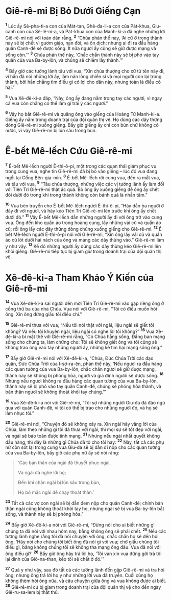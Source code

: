 # Giê-rê-mi Bị Bỏ Dưới Giếng Cạn
<sup><b>1</b></sup> Lúc ấy Sê-pha-ti-a con của Mát-tan, Ghê-đa-li-a con của Pát-khua, Giu-canh con của Sê-lê-ni-a, và Pát-khua con của Manh-ki-a đã nghe những lời Giê-rê-mi nói với toàn dân rằng, <sup><b>2</b></sup> “Chúa phán thế này, ‘Ai cứ ở trong thành này sẽ bị chết vì gươm giáo, nạn đói, và ôn dịch; nhưng ai đi ra đầu hàng quân Canh-đê sẽ được sống. Ít nữa người ấy cũng sẽ giữ được mạng và sống còn.’” <sup><b>3</b></sup> Chúa phán thế này, ‘Chắc chắn thành này sẽ bị phó vào tay quân của vua Ba-by-lôn, và chúng sẽ chiếm lấy thành.’”

<sup><b>4</b></sup> Bấy giờ các tướng lãnh tâu với vua, “Xin chúa thượng cho xử tử tên này đi, vì hắn đã nói những lời ấy, làm nản lòng chiến sĩ và mọi người còn lại trong thành, bởi hắn chẳng tìm điều gì có lợi cho dân này, nhưng toàn là điều có hại.”

<sup><b>5</b></sup> Vua Xê-đê-ki-a đáp, “Này, ông ấy đang nằm trong tay các ngươi, vì ngay cả vua còn chẳng có thể làm gì trái ý các ngươi.”

<sup><b>6</b></sup> Vậy họ bắt Giê-rê-mi và quăng ông vào giếng của Hoàng Tử Manh-ki-a. Giếng ấy nằm trong doanh trại của đội quân thị vệ. Họ dùng các dây thừng dòng Giê-rê-mi xuống giếng. Bấy giờ giếng ấy chỉ còn bùn chứ không có nước, vì vậy Giê-rê-mi bị lún sâu trong bùn.


# Ê-bết Mê-lếch Cứu Giê-rê-mi
<sup><b>7</b></sup> Ê-bết Mê-lếch người Ê-thi-ô-pi, một trong các quan thái giám phục vụ trong cung vua, nghe tin Giê-rê-mi đã bị bỏ vào giếng – lúc đó vua đang ngồi tại Cổng Bên-gia-min. <sup><b>8</b></sup> Ê-bết Mê-lếch rời cung vua, đến ra mắt vua, và tâu với vua, <sup><b>9</b></sup> “Tâu chúa thượng, những việc các vị tướng lãnh ấy làm đối với Tiên Tri Giê-rê-mi thật ác quá. Bỏ ông ấy xuống giếng để ông ấy chết đói dưới đó trong khi trong thành không còn bánh quả là nhẫn tâm.”

<sup><b>10</b></sup> Vua bèn truyền cho Ê-bết Mê-lếch người Ê-thi-ô-pi, “Hãy dẫn ba người ở đây đi với ngươi, và hãy kéo Tiên Tri Giê-rê-mi lên trước khi ông ấy chết dưới đó.” <sup><b>11</b></sup> Vậy Ê-bết Mê-lếch dẫn những người ấy đi với ông trở vào cung vua. Ông đến kho quần áo trong hoàng cung, lấy những vải cũ và quần áo cũ; rồi ông lấy các dây thừng dòng chúng xuống giếng cho Giê-rê-mi. <sup><b>12</b></sup> Ê-bết Mê-lếch người Ê-thi-ô-pi nói với Giê-rê-mi, “Xin ông lấy vải cũ và quần áo cũ lót dưới hai nách của ông và máng các dây thừng vào.” Giê-rê-mi làm y như vậy. <sup><b>13</b></sup> Kế đó những người ấy dùng các dây thừng kéo Giê-rê-mi lên khỏi giếng. Giê-rê-mi tiếp tục bị giam giữ trong doanh trại của đội quân thị vệ.


# Xê-đê-ki-a Tham Khảo Ý Kiến của Giê-rê-mi
<sup><b>14</b></sup> Vua Xê-đê-ki-a sai người đến mời Tiên Tri Giê-rê-mi vào gặp riêng ông ở cổng thứ ba của nhà Chúa. Vua nói với Giê-rê-mi, “Tôi có điều muốn hỏi ông. Xin ông đừng giấu tôi điều chi.”

<sup><b>15</b></sup> Giê-rê-mi thưa với vua, “Nếu tôi nói thật với ngài, liệu ngài sẽ giết tôi không? Và nếu tôi khuyên ngài, liệu ngài có nghe lời tôi không?” <sup><b>16</b></sup> Vua Xê-đê-ki-a bí mật thề với Giê-rê-mi rằng, “Có Chúa hằng sống, Ðấng ban mạng sống cho chúng ta, làm chứng cho: Tôi sẽ không giết ông và tôi cũng sẽ không trao ông vào tay những người ấy, những kẻ tìm hại mạng sống ông.”

<sup><b>17</b></sup> Bấy giờ Giê-rê-mi nói với Xê-đê-ki-a, “Chúa, Ðức Chúa Trời các đạo quân, Ðức Chúa Trời của I-sơ-ra-ên, phán thế này, ‘Nếu ngươi ra đầu hàng các quan tướng của vua Ba-by-lôn, chắc chắn ngươi sẽ giữ được mạng, thành này sẽ không bị phóng hỏa, ngươi và gia đình ngươi sẽ được sống. <sup><b>18</b></sup> Nhưng nếu ngươi không ra đầu hàng các quan tướng của vua Ba-by-lôn, thành này sẽ bị phó vào tay quân Canh-đê, chúng sẽ phóng hỏa thành, và bản thân ngươi sẽ không thoát khỏi tay chúng.’”

<sup><b>19</b></sup> Vua Xê-đê-ki-a nói với Giê-rê-mi, “Tôi sợ những người Giu-đa đã đào ngũ qua với quân Canh-đê, vì tôi có thể bị trao cho những người đó, và họ sẽ làm nhục tôi.”

<sup><b>20</b></sup> Giê-rê-mi nói, “Chuyện đó sẽ không xảy ra. Xin ngài hãy vâng lời của Chúa, làm theo những gì tôi đã thưa với ngài, thì mọi sự sẽ tốt đẹp với ngài, và ngài sẽ bảo toàn được tính mạng. <sup><b>21</b></sup> Nhưng nếu ngài nhất quyết không đầu hàng, thì đây là những gì Chúa đã tỏ cho tôi hay: <sup><b>22</b></sup> Này, tất cả các phụ nữ còn sót lại trong cung vua Giu-đa sẽ bị dẫn đi nộp cho các quan tướng của vua Ba-by-lôn, bấy giờ các phụ nữ ấy sẽ nói rằng:


> ‘Các bạn thân của ngài đã thuyết phục ngài,
> 
> Và ngài đã nghe lời họ;
> 
> Ðến khi chân ngài bị lún sâu trong bùn,
> 
> Họ bỏ mặc ngài để chạy thoát thân.’
>

<sup><b>23</b></sup> Tất cả các vợ con ngài sẽ bị dẫn đem nộp cho quân Canh-đê; chính bản thân ngài cũng không thoát khỏi tay họ, nhưng ngài sẽ bị vua Ba-by-lôn bắt sống, và thành này sẽ bị phóng hỏa.”

<sup><b>24</b></sup> Bấy giờ Xê-đê-ki-a nói với Giê-rê-mi, “Ðừng nói cho ai biết những gì chúng ta đã nói với nhau hôm nay, bằng không ông sẽ phải chết. <sup><b>25</b></sup> Nếu các tướng lãnh nghe rằng tôi đã nói chuyện với ông, chắc chắn họ sẽ đến hỏi ông, ‘Hãy nói cho chúng tôi biết ông đã nói gì với vua; chớ giấu chúng tôi điều gì, bằng không chúng tôi sẽ không tha mạng ông đâu. Vua đã nói với ông điều gì?’ <sup><b>26</b></sup> Bấy giờ ông hãy trả lời họ, ‘Tôi van xin vua đừng gởi trả tôi lại dinh của Giô-na-than, kẻo tôi sẽ chết ở đó.’”

<sup><b>27</b></sup> Quả y như vậy, sau đó tất cả các tướng lãnh đến gặp Giê-rê-mi và tra hỏi ông; nhưng ông trả lời họ y như những lời vua đã truyền. Cuối cùng họ không thèm hỏi ông nữa, và câu chuyện giữa ông và vua không được ai biết. <sup><b>28</b></sup> Giê-rê-mi cứ bị giam trong doanh trại của đội quân thị vệ cho đến ngày Giê-ru-sa-lem bị thất thủ.